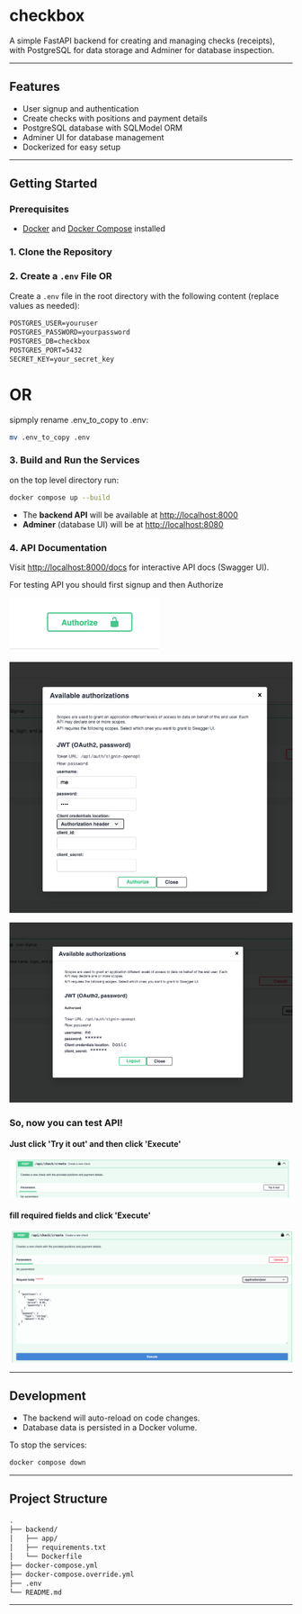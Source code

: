 # checkbox

A simple FastAPI backend for creating and managing checks (receipts), with PostgreSQL for data storage and Adminer for database inspection.

---

## Features

- User signup and authentication
- Create checks with positions and payment details
- PostgreSQL database with SQLModel ORM
- Adminer UI for database management
- Dockerized for easy setup

---

## Getting Started

### Prerequisites

- [Docker](https://www.docker.com/get-started) and [Docker Compose](https://docs.docker.com/compose/) installed

### 1. Clone the Repository

### 2. Create a `.env` File OR 

Create a `.env` file in the root directory with the following content (replace values as needed):

```env
POSTGRES_USER=youruser
POSTGRES_PASSWORD=yourpassword
POSTGRES_DB=checkbox
POSTGRES_PORT=5432
SECRET_KEY=your_secret_key
```

# OR 
sipmply rename .env_to_copy to .env:

```bash
mv .env_to_copy .env
```

### 3. Build and Run the Services

on the top level directory run:   

```bash
docker compose up --build
```

- The **backend API** will be available at [http://localhost:8000](http://localhost:8000)
- **Adminer** (database UI) will be at [http://localhost:8080](http://localhost:8080)

### 4. API Documentation

Visit [http://localhost:8000/docs](http://localhost:8000/docs) for interactive API docs (Swagger UI).

For testing API you should first signup and then Authorize

![alt text](assets/image-1.png)

![alt text](assets/image-2.png)

![alt text](assets/image-3.png)

### So, now you can test API!

#### Just click 'Try it out' and then click 'Execute'

![alt text](assets/image-4.png)

#### fill required fields and click 'Execute'

![alt text](assets/image-5.png)

---

## Development

- The backend will auto-reload on code changes.
- Database data is persisted in a Docker volume.

To stop the services:

```bash
docker compose down
```

---

## Project Structure

```
.
├── backend/
│   ├── app/
│   ├── requirements.txt
│   └── Dockerfile
├── docker-compose.yml
├── docker-compose.override.yml
├── .env
└── README.md
```

---